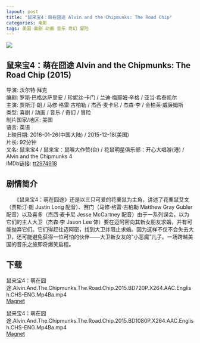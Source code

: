 ```yaml
---
layout: post
title: "鼠来宝4：萌在囧途 Alvin and the Chipmunks: The Road Chip"
categories: 电影
tags: 美国 喜剧 动画 音乐 奇幻 冒险
---
```


[![](http://i13.tietuku.cn/382a385ef5201d5ft.jpg)](http://i13.tietuku.cn/382a385ef5201d5f.jpg)

## 鼠来宝4：萌在囧途 Alvin and the Chipmunks: The Road Chip (2015)
导演: 沃尔特·拜克  
编剧: 罗斯·巴格达萨里安 / 珍妮丝·卡门 / 兰迪·梅耶姆·辛格 / 亚当·希泰凯尔  
主演: 贾斯汀·朗 / 马修·格雷·古柏勒 / 杰西·麦卡尼 / 杰森·李 / 金柏莱·威廉姆斯  
类型: 喜剧 / 动画 / 音乐 / 奇幻 / 冒险  
制片国家/地区: 美国  
语言: 英语  
上映日期: 2016-01-26(中国大陆) / 2015-12-18(美国)  
片长: 92分钟  
又名: 鼠来宝4 / 鼠来宝：鼠喉大作赞(台) / 花鼠明星俱乐部：开心大唱游(港) / Alvin and the Chipmunks 4  
IMDb链接: [tt2974918](http://www.imdb.com/title/tt2974918)

## 剧情简介
　　《鼠来宝4：萌在囧途》还是以三只可爱的花栗鼠为主角，讲述了花栗鼠艾文（贾斯汀·朗 Justin Long 配音）、赛门（马修·格雷·古柏勒 Matthew Gray Gubler 配音）以及喜多（杰西·麦卡尼 Jesse McCartney 配音）由于一系列误会，以为它们的主人大卫（杰森·李 Jason Lee 饰）要在迈阿密向其新女朋友求婚，并有可能抛弃它们。它们得赶往迈阿密，找到大卫并阻止求婚。因为这样不仅不会失去大卫，还可能避免获得一位可怕的伙伴——大卫新女友的“小恶魔”儿子。一场跨越美国的音乐之旅即将爆笑启程。

## 下载
鼠来宝4：萌在囧途.Alvin.And.The.Chipmunks.The.Road.Chip.2015.BD720P.X264.AAC.English.CHS-ENG.Mp4Ba.mp4  
[Magnet](magnet:?xt=urn:btih:d031f1a0b15fd5a02db902a375f1ebe06ee4c4af&tr=http://bt.mp4ba.com:2710/announce)

鼠来宝4：萌在囧途.Alvin.And.The.Chipmunks.The.Road.Chip.2015.BD1080P.X264.AAC.English.CHS-ENG.Mp4Ba.mp4  
[Magnet](magnet:?xt=urn:btih:b9c4e9b5f4bea22f1f81e22ecad2586c56e3565c&tr=http://bt.mp4ba.com:2710/announce)
